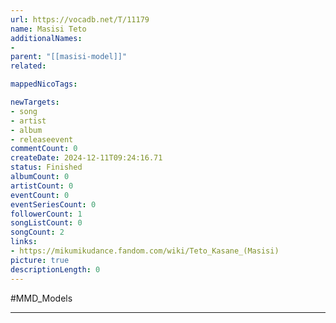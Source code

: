 ```yaml
---
url: https://vocadb.net/T/11179
name: Masisi Teto
additionalNames: 
- 
parent: "[[masisi-model]]"
related:

mappedNicoTags:

newTargets:
- song
- artist
- album
- releaseevent
commentCount: 0
createDate: 2024-12-11T09:24:16.71
status: Finished
albumCount: 0
artistCount: 0
eventCount: 0
eventSeriesCount: 0
followerCount: 1
songListCount: 0
songCount: 2
links: 
- https://mikumikudance.fandom.com/wiki/Teto_Kasane_(Masisi)
picture: true
descriptionLength: 0
---
```


#MMD_Models



---

